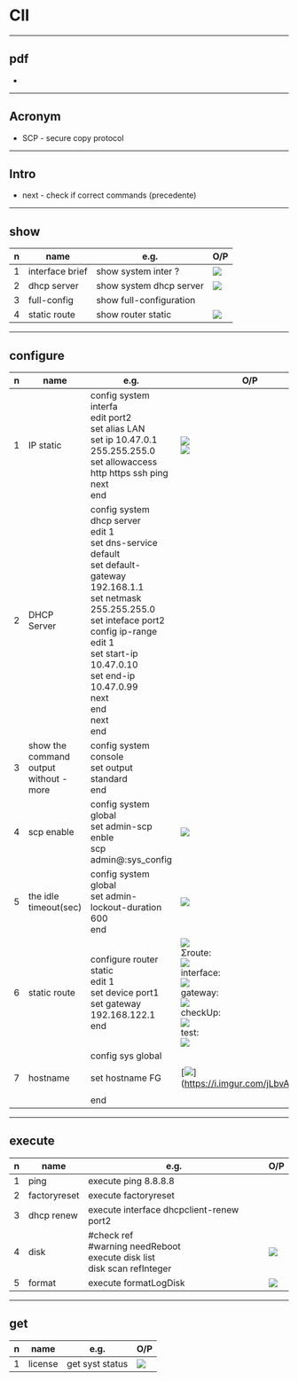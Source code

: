 # ClI

---

## pdf
*


---

## Acronym
* SCP - secure copy protocol

---

## Intro
* next - check if correct commands (precedente)

---

## show
|n|name|e.g.|O/P|
|-|----|----|----|
|1|interface brief|show system inter ?|[<img src="https://i.imgur.com/cumaEDq.png">](https://i.imgur.com/cumaEDq.png)|
|2|dhcp server| show system dhcp server|[<img src="https://i.imgur.com/IQxDDWN.png">](https://i.imgur.com/IQxDDWN.png)|
|3|full-config|show full-configuration||
|4|static route|show router static|[<img src="https://i.imgur.com/zWSKCpz.png">](https://i.imgur.com/zWSKCpz.png)|

---

## configure
|n|name|e.g.|O/P|
|-|----|----|----|
|1|IP static|config system interfa <br/> edit port2 <br/> set alias LAN <br/> set ip 10.47.0.1 255.255.255.0 <br/> set allowaccess http https ssh ping <br/> next <br/> end | [<img src="https://i.imgur.com/QOe4SWQ.png">](https://i.imgur.com/QOe4SWQ.png) <br/> [<img src="https://i.imgur.com/c0TSFiO.png">](https://i.imgur.com/c0TSFiO.png) |
|2|DHCP Server|config system dhcp server <br/> edit 1 <br/> set dns-service default <br/> set default-gateway 192.168.1.1 <br/> set netmask 255.255.255.0 <br/> set inteface port2 <br/> config ip-range <br/> edit 1 <br/> set start-ip 10.47.0.10 <br/> set end-ip 10.47.0.99 <br/> next <br/> end <br/> next <br/> end ||
|3|show the command output without - more|config system console <br/> set output standard <br/> end||
|4|scp enable|config system global <br/> set admin-scp enble <br/> scp admin@<ipFortigate>:sys_config <destination> |[<img src="https://i.imgur.com/f7jTDYB.png">](https://i.imgur.com/f7jTDYB.png)|
|5|the idle timeout(sec)|config system global<br/>set admin-lockout-duration 600<br/>end|[<img src="https://i.imgur.com/2lF9tox.png">](https://i.imgur.com/2lF9tox.png)|
|6|static route|configure router static <br/> edit 1 <br/> set device port1 <br/> set gateway 192.168.122.1 <br/> end | [<img src="https://i.imgur.com/mXDqUaJ.png">](https://i.imgur.com/mXDqUaJ.png) <br/> Σroute: <br/> [<img src="https://i.imgur.com/ZivIB96.png">](https://i.imgur.com/ZivIB96.png) <br> interface: <br/> [<img src="https://i.imgur.com/gk2q9YW.png">](https://i.imgur.com/gk2q9YW.png) <br/> gateway: <br/> [<img src="https://i.imgur.com/DHnC1DO.png">](https://i.imgur.com/DHnC1DO.png) <br/> checkUp: <br/> [<img src="https://i.imgur.com/otrjSMu.png">](https://i.imgur.com/otrjSMu.png) <br/> test: <br/> [<img src="https://i.imgur.com/YhEq9xg.png">](https://i.imgur.com/YhEq9xg.png) |
|7|hostname|config sys global <br/><br/> set hostname FG <br/><br/> end|[<img src="https://i.imgur.com/jLbvA0p.png">](https://i.imgur.com/jLbvA0p.png|

---

## execute
|n|name|e.g.|O/P|
|-|----|----|---|
|1|ping|execute ping 8.8.8.8||
|2|factoryreset|execute factoryreset||
|3|dhcp renew|execute interface dhcpclient-renew port2||
|4|disk|#check ref<br/>#warning needReboot<br/>execute disk list<br/>disk scan refInteger|[<img src="https://i.imgur.com/bZt7hBo.png">](https://i.imgur.com/bZt7hBo.png)|
|5|format|execute formatLogDisk|[<img src="https://i.imgur.com/N0ybVVA.png">](https://i.imgur.com/N0ybVVA.png)|
  
---

## get
|n|name|e.g.|O/P|
|-|----|----|---|
|1|license|get syst status|[<img src="https://i.imgur.com/OdacxuB.png">](https://i.imgur.com/OdacxuB.png)|
